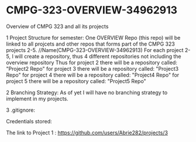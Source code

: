 # CMPG-323-OVERVIEW-34962913
Overview of CMPG 323 and all its projects

1 Project Structure for semester:
One OVERVIEW Repo (this repo) will be linked to all projcets and other repos that forms part of the CMPG 323 projects 2-5. //Name(CMPG-323-OVERVIEW-34962913)
For each project 2-5, I will create a repository, thus 4 different repositories not including the overview repository
Thus for project 2 there will be a repository called:  "Project2 Repo"
     for project 3 there will be a repository called:  "Project3 Repo"
     for project 4 there will be a repository called:  "Project4 Repo"
     for project 5 there will be a repository called:  "Project5 Repo"

2 Branching Strategy:
As of yet I will have no branching strategy to implement in my projects.

3 .gitignore:



 Credentials stored: 


The link to Project 1 : https://github.com/users/Abrie282/projects/3
